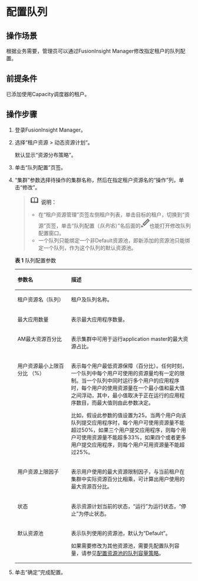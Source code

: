 # 配置队列<a name="admin_guide_000130"></a>

## 操作场景<a name="s068ad1a970db4d9ba89265e584fb3613"></a>

根据业务需要，管理员可以通过FusionInsight Manager修改指定租户的队列配置。

## 前提条件<a name="s127c3f7cbed345328d8474ed74bee7e8"></a>

已添加使用Capacity调度器的租户。

## 操作步骤<a name="section123799131916"></a>

1.  登录FusionInsight Manager。
2.  选择“租户资源  \>  动态资源计划“。

    默认显示“资源分布策略”。

3.  单击“队列配置”页签。
4.  “集群”参数选择待操作的集群名称，然后在指定租户资源名的“操作”列，单击“修改”。

    >![](public_sys-resources/icon-note.gif) **说明：** 
    >-   在“租户资源管理”页签左侧租户列表，单击目标的租户，切换到“资源”页签，单击“队列配置（_队列名_）”名后面的![](figures/zh-cn_image_0263899349.png)也能打开修改队列配置窗口。
    >-   一个队列只能绑定一个非Default资源池，即新添加的资源池只能绑定一个队列，作为这个队列的默认资源池。

    **表 1**  队列配置参数

    <a name="tfc9d823b0fa743da97921aa984984031"></a>
    <table><thead align="left"><tr id="rbd16cb24290f4fb1b69969e13866e5ab"><th class="cellrowborder" valign="top" width="30.3%" id="mcps1.2.3.1.1"><p id="a7590d947c5ee40779e0ea3462f9849a5"><a name="a7590d947c5ee40779e0ea3462f9849a5"></a><a name="a7590d947c5ee40779e0ea3462f9849a5"></a>参数名</p>
    </th>
    <th class="cellrowborder" valign="top" width="69.69999999999999%" id="mcps1.2.3.1.2"><p id="a5f1db5e941ac4669b8cdbdfefc05a53e"><a name="a5f1db5e941ac4669b8cdbdfefc05a53e"></a><a name="a5f1db5e941ac4669b8cdbdfefc05a53e"></a>描述</p>
    </th>
    </tr>
    </thead>
    <tbody><tr id="row7484445144311"><td class="cellrowborder" valign="top" width="30.3%" headers="mcps1.2.3.1.1 "><p id="p1648494520433"><a name="p1648494520433"></a><a name="p1648494520433"></a>租户资源名（队列）</p>
    </td>
    <td class="cellrowborder" valign="top" width="69.69999999999999%" headers="mcps1.2.3.1.2 "><p id="p1748464517439"><a name="p1748464517439"></a><a name="p1748464517439"></a>租户及队列名称。</p>
    </td>
    </tr>
    <tr id="r2484d9492db543ceb0f3e0d5d34466d8"><td class="cellrowborder" valign="top" width="30.3%" headers="mcps1.2.3.1.1 "><p id="adb16976994d7412e801b04b5840fe833"><a name="adb16976994d7412e801b04b5840fe833"></a><a name="adb16976994d7412e801b04b5840fe833"></a>最大应用数量</p>
    </td>
    <td class="cellrowborder" valign="top" width="69.69999999999999%" headers="mcps1.2.3.1.2 "><p id="a633dfb557df246b98a0b8bf0c5d7e31b"><a name="a633dfb557df246b98a0b8bf0c5d7e31b"></a><a name="a633dfb557df246b98a0b8bf0c5d7e31b"></a>表示最大应用程序数量。</p>
    </td>
    </tr>
    <tr id="r401a4fa6da2e4858a85eaa8dae589cf7"><td class="cellrowborder" valign="top" width="30.3%" headers="mcps1.2.3.1.1 "><p id="ae4c53c544a2d460099919bd6ab55bb12"><a name="ae4c53c544a2d460099919bd6ab55bb12"></a><a name="ae4c53c544a2d460099919bd6ab55bb12"></a>AM最大资源百分比</p>
    </td>
    <td class="cellrowborder" valign="top" width="69.69999999999999%" headers="mcps1.2.3.1.2 "><p id="a45d1aa4b3dec4437a5f860278bd15d85"><a name="a45d1aa4b3dec4437a5f860278bd15d85"></a><a name="a45d1aa4b3dec4437a5f860278bd15d85"></a>表示集群中可用于运行application master的最大资源占比。</p>
    </td>
    </tr>
    <tr id="r839a1bd6eaf74534959fd72687347427"><td class="cellrowborder" valign="top" width="30.3%" headers="mcps1.2.3.1.1 "><p id="a1d8b193ccd7146c09bd8bb2914b87e13"><a name="a1d8b193ccd7146c09bd8bb2914b87e13"></a><a name="a1d8b193ccd7146c09bd8bb2914b87e13"></a>用户资源最小上限百分比 （%）</p>
    </td>
    <td class="cellrowborder" valign="top" width="69.69999999999999%" headers="mcps1.2.3.1.2 "><p id="aa768bab8f0ea46778e5dad6a113798e4"><a name="aa768bab8f0ea46778e5dad6a113798e4"></a><a name="aa768bab8f0ea46778e5dad6a113798e4"></a>表示每个用户最低资源保障（百分比）。任何时刻，一个队列中每个用户可使用的资源量均有一定的限制。当一个队列中同时运行多个用户的应用程序时，每个用户的使用资源量在一个最小值和最大值之间浮动，其中，最小值取决于正在运行的应用程序数目，而最大值则由此参数决定。</p>
    <p id="p991517283210"><a name="p991517283210"></a><a name="p991517283210"></a>比如，假设此参数的值设置为25。当两个用户向该队列提交应用程序时，每个用户可使用资源量不能超过50%，如果三个用户提交应用程序，则每个用户可使用资源量不能超多33%，如果四个或者更多用户提交应用程序，则每个用户可用资源量不能超过25%。</p>
    </td>
    </tr>
    <tr id="rcae39070bb6e41dbafab463d3113656a"><td class="cellrowborder" valign="top" width="30.3%" headers="mcps1.2.3.1.1 "><p id="a3519d2c49572474baefc56d37ae3ae29"><a name="a3519d2c49572474baefc56d37ae3ae29"></a><a name="a3519d2c49572474baefc56d37ae3ae29"></a>用户资源上限因子</p>
    </td>
    <td class="cellrowborder" valign="top" width="69.69999999999999%" headers="mcps1.2.3.1.2 "><p id="a062d09444cea44b5a4d94efd35b8bbfe"><a name="a062d09444cea44b5a4d94efd35b8bbfe"></a><a name="a062d09444cea44b5a4d94efd35b8bbfe"></a>表示用户使用的最大资源限制因子，与当前租户在集群中实际资源百分比相乘，可计算出用户使用的最大资源百分比。</p>
    </td>
    </tr>
    <tr id="rfc794183a65844479ed6419ac02b4094"><td class="cellrowborder" valign="top" width="30.3%" headers="mcps1.2.3.1.1 "><p id="af2fb78927e68429d9360388620febba0"><a name="af2fb78927e68429d9360388620febba0"></a><a name="af2fb78927e68429d9360388620febba0"></a>状态</p>
    </td>
    <td class="cellrowborder" valign="top" width="69.69999999999999%" headers="mcps1.2.3.1.2 "><p id="a311936734a1141d195bd5e138c390822"><a name="a311936734a1141d195bd5e138c390822"></a><a name="a311936734a1141d195bd5e138c390822"></a>表示资源计划当前的状态，“运行”为运行状态，“停止”为停止状态。</p>
    </td>
    </tr>
    <tr id="ra95b76e3447e444584d3f466c892cf83"><td class="cellrowborder" valign="top" width="30.3%" headers="mcps1.2.3.1.1 "><p id="adde5ca930681409b8bcc46ac14cf0de6"><a name="adde5ca930681409b8bcc46ac14cf0de6"></a><a name="adde5ca930681409b8bcc46ac14cf0de6"></a>默认资源池</p>
    </td>
    <td class="cellrowborder" valign="top" width="69.69999999999999%" headers="mcps1.2.3.1.2 "><p id="p1067311513328"><a name="p1067311513328"></a><a name="p1067311513328"></a>表示队列使用的资源池，默认为“Default”。</p>
    <p id="ab94a7bc655134d61b34608cdcd325ade"><a name="ab94a7bc655134d61b34608cdcd325ade"></a><a name="ab94a7bc655134d61b34608cdcd325ade"></a>如果需要修改为其他资源池，需要先配置队列容量，请参见<a href="配置资源池的队列容量策略-29.md">配置资源池的队列容量策略</a>。</p>
    </td>
    </tr>
    </tbody>
    </table>

5.  单击“确定”完成配置。

